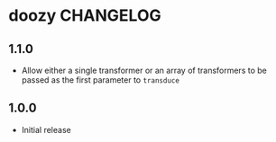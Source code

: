 # doozy CHANGELOG

## 1.1.0

* Allow either a single transformer or an array of transformers to be passed as the first parameter to `transduce`

## 1.0.0

* Initial release
